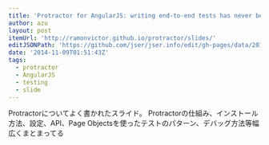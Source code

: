 ```yaml
---
title: 'Protractor for AngularJS: writing end-to-end tests has never been so fun'
author: azu
layout: post
itemUrl: 'http://ramonvictor.github.io/protractor/slides/'
editJSONPath: 'https://github.com/jser/jser.info/edit/gh-pages/data/2014/11/index.json'
date: '2014-11-09T01:51:43Z'
tags:
  - protractor
  - AngularJS
  - testing
  - slide
---
```

Protractorについてよく書かれたスライド。
Protractorの仕組み、インストール方法、設定、API、Page Objectsを使ったテストのパターン、デバッグ方法等幅広くまとまってる
